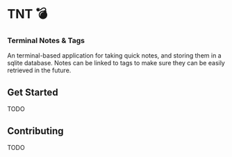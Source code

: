 # TNT 💣

### Terminal Notes &amp; Tags

An terminal-based application for taking quick notes, and storing them in a sqlite database. Notes can be linked to tags to make sure they can be easily retrieved in the future.

## Get Started

TODO

## Contributing

TODO
